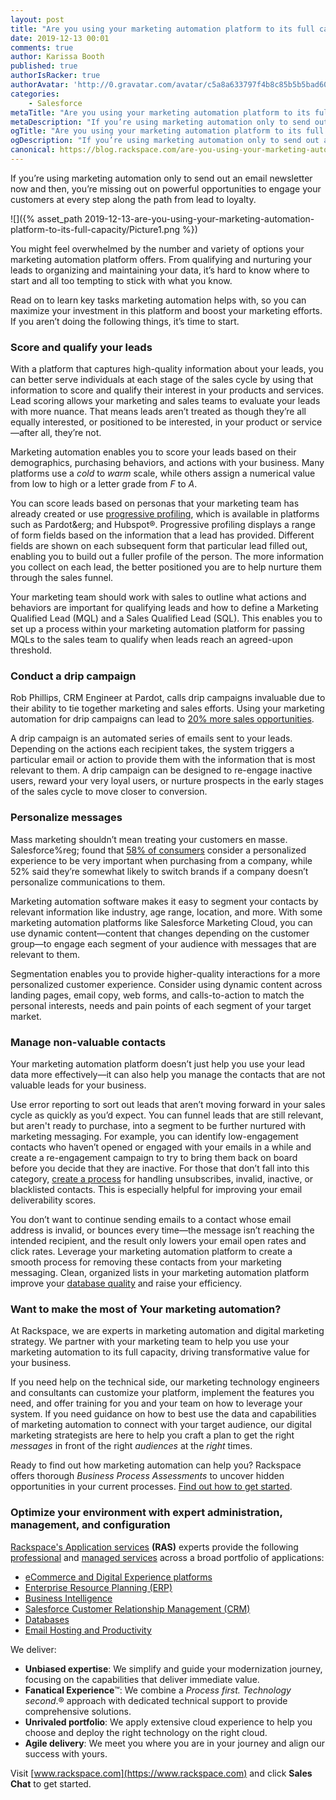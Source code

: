 ```yaml
---
layout: post
title: "Are you using your marketing automation platform to its full capacity?"
date: 2019-12-13 00:01
comments: true
author: Karissa Booth
published: true
authorIsRacker: true
authorAvatar: 'http://0.gravatar.com/avatar/c5a8a633797f4b8c85b5b5bad605cd18'
categories:
    - Salesforce
metaTitle: "Are you using your marketing automation platform to its full capacity?"
metaDescription: "If you’re using marketing automation only to send out an email newsletter now and then, you’re missing out on powerful opportunities to engage your customers at every step along the path from lead to loyalty."
ogTitle: "Are you using your marketing automation platform to its full capacity?"
ogDescription: "If you’re using marketing automation only to send out an email newsletter now and then, you’re missing out on powerful opportunities to engage your customers at every step along the path from lead to loyalty."
canonical: https://blog.rackspace.com/are-you-using-your-marketing-automation-platform-to-its-full-capacity/
---
```


If you’re using marketing automation only to send out an email newsletter now
and then, you’re missing out on powerful opportunities to engage your customers
at every step along the path from lead to loyalty.

<!-- more -->

![]({% asset_path 2019-12-13-are-you-using-your-marketing-automation-platform-to-its-full-capacity/Picture1.png %})

You might feel overwhelmed by the number and variety of options your marketing
automation platform offers. From qualifying and nurturing your leads to
organizing and maintaining your data, it’s hard to know where to start and all
too tempting to stick with what you know.

Read on to learn key tasks marketing automation helps with, so you can
maximize your investment in this platform and boost your marketing efforts. If
you aren’t doing the following things, it’s time to start.

### Score and qualify your leads

With a platform that captures high-quality information about your leads, you
can better serve individuals at each stage of the sales cycle by using that
information to score and qualify their interest in your products and services.
Lead scoring allows your marketing and sales teams to evaluate your leads with
more nuance. That means leads aren’t treated as though they’re all equally
interested, or positioned to be interested, in your product or
service&mdash;after all, they’re not.

Marketing automation enables you to score your leads based on their demographics,
purchasing behaviors, and actions with your business. Many platforms use a *cold*
to *warm* scale, while others assign a numerical value from low to high or a
letter grade from *F* to *A*.

You can score leads based on personas that your marketing team has already
created or use
[progressive profiling](https://help.salesforce.com/articleView?id=pardot_forms_progressive_profiling_setup.htm&type=5),
which is available in platforms such as Pardot&erg; and Hubspot&reg;. Progressive
profiling displays a range of form fields based on the information that a lead
has provided. Different fields are shown on each subsequent form that particular
lead filled out, enabling you to build out a fuller profile of the person. The
more information you collect on each lead, the better positioned you are to
help nurture them through the sales funnel.

Your marketing team should work with sales to outline what actions and behaviors
are important for qualifying leads and how to define a Marketing Qualified Lead
(MQL) and a Sales Qualified Lead (SQL). This enables you to set up a process
within your marketing automation platform for passing MQLs to the sales team to
qualify when leads reach an agreed-upon threshold.

### Conduct a drip campaign

Rob Phillips, CRM Engineer at Pardot, calls drip campaigns invaluable due to
their ability to tie together marketing and sales efforts. Using your marketing
automation for drip campaigns can lead to
[20% more sales opportunities](https://www.brafton.com/blog/email-marketing/email-drip-campaigns-explained/).

A drip campaign is an automated series of emails sent to your leads. Depending
on the actions each recipient takes, the system triggers a particular email or
action to provide them with the information that is most relevant to them. A
drip campaign can be designed to re-engage inactive users, reward your very
loyal users, or nurture prospects in the early stages of the sales cycle to
move closer to conversion.

### Personalize messages

Mass marketing shouldn’t mean treating your customers en masse. Salesforce%reg;
found that [58% of consumers](https://www.salesforce.com/blog/2016/11/swap-data-for-personalized-marketing.html)
consider a personalized experience to be very important when purchasing from a
company, while 52% said they’re somewhat likely to switch brands if a company
doesn’t personalize communications to them.

Marketing automation software makes it easy to segment your contacts by relevant
information like industry, age range, location, and more. With some marketing
automation platforms like Salesforce Marketing Cloud, you can use dynamic
content&mdash;content that changes depending on the customer group&mdash;to
engage each segment of your audience with messages that are relevant to them.

Segmentation enables you to provide higher-quality interactions for a more
personalized customer experience. Consider using dynamic content across landing
pages, email copy, web forms, and calls-to-action to match the personal interests,
needs and pain points of each segment of your target market.

### Manage non-valuable contacts

Your marketing automation platform doesn’t just help you use your lead data more
effectively&mdash;it can also help you manage the contacts that are not valuable
leads for your business.

Use error reporting to sort out leads that aren’t moving forward in your sales
cycle as quickly as you’d expect. You can funnel leads that are still relevant,
but aren't ready to purchase, into a segment to be further nurtured with
marketing messaging. For example, you can identify low-engagement contacts who
haven’t opened or engaged with your emails in a while and create a re-engagement
campaign to try to bring them back on board before you decide that they are
inactive. For those that don’t fall into this category,
[create a process](https://blog.marketo.com/2016/11/20-ideas-from-power-users-to-power-up-your-b2b-marketing-automation.html)
for handling unsubscribes, invalid, inactive, or blacklisted contacts. This is
especially helpful for improving your email deliverability scores.

You don’t want to continue sending emails to a contact whose email address is
invalid, or bounces every time&mdash;the message isn’t reaching the intended
recipient, and the result only lowers your email open rates and click rates.
Leverage your marketing automation platform to create a smooth process for
removing these contacts from your marketing messaging. Clean, organized lists
in your marketing automation platform improve your
[database quality](https://blog.marketo.com/2015/10/6-quick-ways-to-improve-lead-database-quality.html)
and raise your efficiency.

### Want to make the most of Your marketing automation?

At Rackspace, we are experts in marketing automation and digital marketing
strategy. We partner with your marketing team to help you use your marketing
automation to its full capacity, driving transformative value for your business.

If you need help on the technical side, our marketing technology engineers and
consultants can customize your platform, implement the features you need, and
offer training for you and your team on how to leverage your system. If you
need guidance on how to best use the data and capabilities of marketing
automation to connect with your target audience, our digital marketing
strategists are here to help you craft a plan to get the right *messages* in
front of the right *audiences* at the *right* times.

Ready to find out how marketing automation can help you? Rackspace offers
thorough *Business Process Assessments* to uncover hidden opportunities in your
current processes. [Find out how to get started](https://www.rackspace.com/resources/business-process-assessment).

### Optimize your environment with expert administration, management, and configuration

[Rackspace's Application services](https://www.rackspace.com/application-services)
**(RAS)** experts provide the following [professional](https://www.rackspace.com/application-management/professional-services)
and
[managed services](https://www.rackspace.com/application-management/managed-services) across
a broad portfolio of applications:

- [eCommerce and Digital Experience platforms](https://www.rackspace.com/ecommerce-digital-experience)
- [Enterprise Resource Planning (ERP)](https://www.rackspace.com/erp)
- [Business Intelligence](https://www.rackspace.com/business-intelligence)
- [Salesforce Customer Relationship Management (CRM)](https://www.rackspace.com/salesforce-managed-services)
- [Databases](https://www.rackspace.com/dba-services)
- [Email Hosting and Productivity](https://www.rackspace.com/email-hosting)

We deliver:

- **Unbiased expertise**: We simplify and guide your modernization journey,
focusing on the capabilities that deliver immediate value.
- **Fanatical Experience**&trade;: We combine a *Process first. Technology second*.&reg;
approach with dedicated technical support to provide comprehensive solutions.
- **Unrivaled portfolio**: We apply extensive cloud experience to help you
choose and deploy the right technology on the right cloud.
- **Agile delivery**: We meet you where you are in your journey and align
our success with yours.

Visit [www.rackspace.com](https://www.rackspace.com) and click **Sales Chat** to get started.
